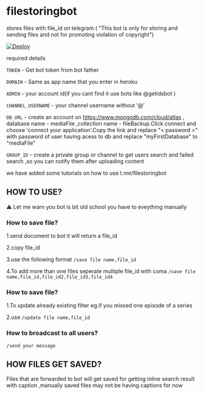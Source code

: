# filestoringbot
stores files with file_id on telegram ( "This bot is only for storing and sending files and not for promoting violation of copyright")

<a href="https://heroku.com/deploy?template=https://github.com/Amalrajanj/filestoringbot">
  <img src="https://www.herokucdn.com/deploy/button.svg" alt="Deploy">
</a>


required details 

<code>TOKEN</code> - Get bot token from bot father

<code>DOMAIN</code> - Same as app name that you enter in heroku

<code>ADMIN</code> - your account id(if you cant find it use bots like @getidsbot )

<code>CHANNEL_USERNAME</code> - your channel username without '@'

<code>DB_URL</code> - create an account on https://www.mongodb.com/cloud/atlas , database name - mediaFile ,collection name - fileBackup.Click connect and choose 'connect your application'.Copy the link and replace "< password >" with password of user having acess to db and replace "myFirstDatabase" to "mediaFile"
  
<code>GROUP_ID</code> - create a private group or channel to get users search and failed search ,so you can notify them after uploading content




we have added some tutorials on how to use t.me/filestoringbot

<h2>HOW TO USE?</h2
  
  ⚠ Let me warn you bot is bit old school you have to eveything manually
  
<h3>How to save file?</h3>
  
  1.send document to bot it will return a file_id
  
  2.copy file_id
  
  3.use the following format <code>/save file name,file_id</code>
  
  4.To add more than one files seperate multiple file_id with coma <code>/save file name,file_id,file_id2,file_id3,file_id4</code>


<h3>How to save file?</h3>

  1.To update already existing filter eg.if you missed one episode of a series
  
  2.use <code>/update file name,file_id</code>

<h3>How to broadcast to all users?</h3>
 
 <code>/send your message</code>
 

<h2>HOW FILES GET SAVED?</h2>

Files that are forwarded to bot will get saved for getting inline search result with caption ,manually saved files may not be having captions for now 
